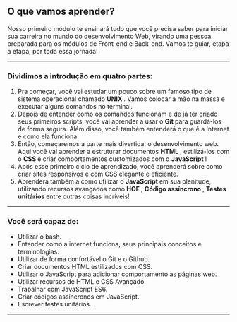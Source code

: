 <div class="content-section"><div class=" col-span-12 content-section-box"><h2 id="o-que-vamos-aprender" class="title-section">
  O que vamos aprender?
</h2>
<div class="pt-1 pb-1">
  Nosso primeiro módulo te ensinará tudo que você precisa saber para iniciar sua carreira no mundo do desenvolvimento Web, virando uma pessoa preparada para os módulos de Front-end e Back-end. Vamos te guiar, etapa a etapa, por toda essa jornada!
</div>
<hr class="thin">
<h3 id="dividimos-a-introducao-em-quatro-partes" class="title-section">
  Dividimos a introdução em quatro partes:
</h3>
<ol>
  <li>
    <div class="pt-1 pb-1">
      Pra começar, você vai estudar um pouco sobre um famoso tipo de sistema operacional chamado 
      <strong>
        UNIX
      </strong>
      . Vamos colocar a mão na massa e executar alguns comandos no terminal.
    </div>
  </li>
  <li>
    <div class="pt-1 pb-1">
      Depois de entender como os comandos funcionam e de já ter criado seus primeiros scripts, você vai aprender a usar o 
      <strong>
        Git
      </strong>
       para guardá-los de forma segura. Além disso, você também entenderá o que é a Internet e como ela funciona.
    </div>
  </li>
  <li>
    <div class="pt-1 pb-1">
      Então, começaremos a parte mais divertida: o desenvolvimento web. Aqui você vai aprender a estruturar documentos 
      <strong>
        HTML
      </strong>
      , estilizá-los com o 
      <strong>
        CSS
      </strong>
       e criar comportamentos customizados com o 
      <strong>
        JavaScript
      </strong>
      !
    </div>
  </li>
  <li>
    <div class="pt-1 pb-1">
      Após esse primeiro ciclo de aprendizado, você aprenderá sobre como criar sites responsivos e com CSS elegante e eficiente.
    </div>
  </li>
  <li>
    <div class="pt-1 pb-1">
      Aprenderá também a como utilizar o 
      <strong>
        JavaScript
      </strong>
       em sua plenitude, utilizando recursos avançados como 
      <strong>
        HOF
      </strong>
      , 
      <strong>
        Código assíncrono
      </strong>
      , 
      <strong>
        Testes unitários
      </strong>
       entre outras coisas incríveis!
    </div>
  </li>
</ol>
<hr class="thin">
<h3 id="voce-sera-capaz-de" class="title-section">
  Você será capaz de:
</h3>
<ul>
  <li>
    <div class="pt-1 pb-1">
      Utilizar o bash.
    </div>
  </li>
  <li>
    <div class="pt-1 pb-1">
      Entender como a internet funciona, seus principais conceitos e terminologias.
    </div>
  </li>
  <li>
    <div class="pt-1 pb-1">
      Utilizar de forma confortável o Git e o Github.
    </div>
  </li>
  <li>
    <div class="pt-1 pb-1">
      Criar documentos HTML estilizados com CSS.
    </div>
  </li>
  <li>
    <div class="pt-1 pb-1">
      Utilizar o JavaScript para adicionar comportamento às páginas web.
    </div>
  </li>
  <li>
    <div class="pt-1 pb-1">
      Utilizar recursos de HTML e CSS Avançado.
    </div>
  </li>
  <li>
    <div class="pt-1 pb-1">
      Trabalhar com JavaScript ES6.
    </div>
  </li>
  <li>
    <div class="pt-1 pb-1">
      Criar códigos assíncronos em JavaScript.
    </div>
  </li>
  <li>
    <div class="pt-1 pb-1">
      Escrever testes unitários.
    </div>
  </li>
</ul>
<hr class="thin">


